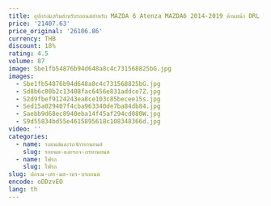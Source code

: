 ```yaml
---
title: อุปกรณ์เสริมสําหรับรถยนต์สําหรับ MAZDA 6 Atenza MAZDA6 2014-2019 ด้านหน้า DRL โคมไฟรถเลี้ยวสัญญาณอัพเกรด LED ไฟหน้าเลนส์อัตโนมัติ
price: '21407.63'
price_original: '26106.86'
currency: THB
discount: 18%
rating: 4.5
volume: 87
image: Sbe1fb54876b94d648a8c4c731568825bG.jpg
images:
  - Sbe1fb54876b94d648a8c4c731568825bG.jpg
  - Sd8b6c80b2c13408fac6456e831addce7Z.jpg
  - S2d9fbef9124243ea8ce103c85becee15s.jpg
  - Sed15a029407f4cba963340de7ba84db84.jpg
  - Saebb9d68ec8940eba14f45af294cd080W.jpg
  - S9d55834bd55e4615895618c108348366d.jpg
video: ''
categories:
  - name: รถยนต์และรถจักรยานยนต์
    slug: รถยนต-และรถจ-กรยานยนต
  - name: ไฟรถ
    slug: ไฟรถ
slug: ปกรณ-เสร-มส-าหร-บรถยนต
encode: oDDzvEO
lang: th
---
```

  